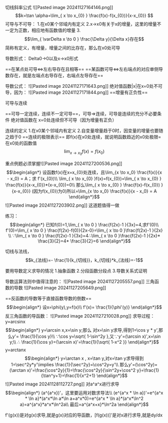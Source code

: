 切线斜率公式
![[Pasted image 20241127164146.png]]
$$k=\tan \alpha=\lim_{ x \to x_{0} } \frac{f(x)-f(x_{0})}{x-x_{0}} $$
可导与不可导：
1.在x0某个邻域内有定义
2.x->x0有关于x的增量，这里的增量不一定为正数，相应地有函数值的增量
3.$$\lim_{ \varDelta x \to 0 }  \frac{\Delta y}{\Delta x}存在$$
简称有定义，有增量，增量之间的比存在，那么在x0处可导

导数形式：
Delta0->0以及x->x0形式

==在某点处可导<=>左右导存在且相等==
==某函数可导<=>左右端点的对应单侧导数存在，就是左端点右导存在，右端点左导存在==

导数公式：
![[Pasted image 20241127171643.png]]
绝对值函数|x|在x=0处不可导，因为：
![[Pasted image 20241127171844.png]]
==增量有正负性== 

可导与连续

==可导一定连续，连续不一定可导==，可导=>连续，可导是连续的充分不必要条件
绝对值函数在 x=0处连续但不可导（因为增量有正负）

连续的定义
1.在x0某个邻域内有定义
2.自变量增量趋于0时，因变量的增量也要随之趋于0
==连续的极限表示== 即f(x)在x0处连续，就说明函数趋近的x0处极限=在x0处的函数值
$$\lim_{ x \to x_{0} }f(x)=f(x_{0}) $$

重点例题必须掌握![[Pasted image 20241127200536.png]]
$$\begin{align*}
设函数f(x)在x=x_{0}处连续，且\lim_{x \to x_0} \frac{f(x)}{x - x_0} = A；求 f'(x_{0})\\
\lim_{ x \to x_{0} }f(x)=f(x_{0})=\lim_{ x \to x_{0} } \frac{f(x)}{x-x_{0}}*(x-x_{0})=0\\
那么\lim_{ x \to x_{0} } \frac{f(x)-f(x_{0}) }{x-x_{0}} (因为f(x_{0})为0)所以=\lim_{x \to x_0} \frac{f(x)}{x - x_0} = A
\end{align*}$$
![[Pasted image 20241127203902.png]]
这道题值得一做

练习：
$$\begin{align*}
已知f(0)=1,\lim_{ x \to 0 } \frac{f(2x)-1 }{3x}=4,求f'(0)\\
f'(0)=\lim_{ x \to 0 } \frac{f(2x)-f(0)}{2x-0}=\lim_{ x \to 0 }\frac{f(2x)-1 }{2x} \\
∵\lim_{ x \to 0 } \frac{f(2x)-1 }{3x}=4∴\lim_{ x \to 0 }\frac{f(2x)-1 }{2x}* \frac{3}{2}=4* \frac{3}{2}=6
\end{align*}$$


切线与法线，
$$k_{法线}=- \frac{1}{k_{切线}}，k_{切线}*k_{法线}=-1$$

要用导数定义求导的情况
1.抽象函数
2.分段函数分段点
3.导数关系式证明

导数运算法则中值得注意的：
![[Pasted image 20241127205557.png]]
三角函数的导数
![[Pasted image 20241127205649.png]]

==反函数的导数等于直接函数导数的倒数== 
$$\begin{align*}
设x=\phi(y),y=f(x)\\
f'(x)= \frac{1}{\phi'(y)}
\end{align*}$$
反三角函数的导函数：
![[Pasted image 20241127210028.png]]
求导过程：
y=arcsinx
$$\begin{align*}
y=\arcsin x,x=\sin y;那么 对x=\sin y求导,得到1=\cos y * y',那么y'= \frac{1}{\cos y}\\
∵\cos y=\sqrt{ 1-\sin^2y },又∵y'=(\arcsin x)',x=\sin y;\\
∴ \frac{1}{\cos y}=(\arcsin x)'=\frac{1}{\sqrt{ 1-x^2 }}
\end{align*}$$
y=arctanx
$$\begin{align*}
y=\arctan x , x=\tan y,对x=\tan y求导得到1=\sec^2y*y'\implies \frac{1}{\sec^2y}=\cos^2y=y'\\
那么y'=(\cos^2y)=(\arctan x)'=\frac{\cos^2y}{1}=\frac{\cos^2y}{\sin^2y+\cos^2 y}=\frac{1}{\tan^y+1}=\frac{1}{x^2+1}
\end{align*}$$
![[Pasted image 20241128112727.png]]
对a^a^x进行求导
$$\begin{align*}
(a^{a^x})'，这里要运用对数求导法\\
(e^{a^x * \ln a})'=e^{a^x * \ln a}*(a^x*\ln a*\ln a+a^x*0)=e^{a^x * \ln a}*(a^x*\ln^2 a)=a^{a^x}*a^x*\ln^2a\\
最后=a^{a^x+x}*\ln^2a
\end{align*}$$

f'(g(x))是对g(x)求导,就是g(x)对应的导函数，[f(g(x))]'是对x进行求导,就是dy/dx